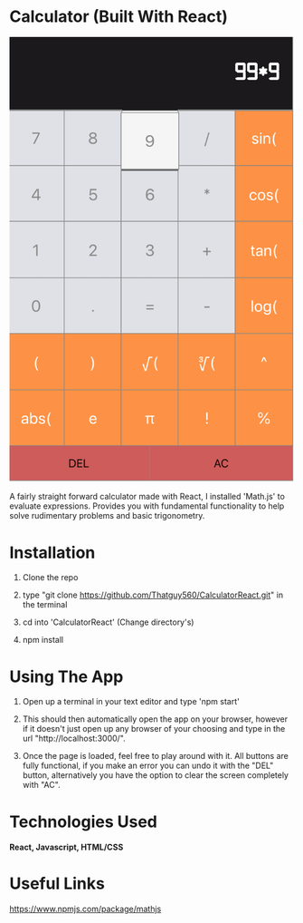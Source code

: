 # Calculator (Built With React)

![AppImage](https://raw.githubusercontent.com/Thatguy560/CalculatorReact/master/public/Screenshot%202020-07-14%20at%2018.31.32.png)

A fairly straight forward calculator made with React, I installed 'Math.js' to evaluate expressions. Provides you with fundamental functionality to help solve rudimentary problems and basic trigonometry.

# Installation

1. Clone the repo

2. type "git clone https://github.com/Thatguy560/CalculatorReact.git" in the terminal

3. cd into 'CalculatorReact' (Change directory's)

4. npm install

# Using The App

1. Open up a terminal in your text editor and type 'npm start'

2. This should then automatically open the app on your browser, however if it doesn't just open up any browser of your choosing and type in the url "http://localhost:3000/".

3. Once the page is loaded, feel free to play around with it. All buttons are fully functional, if you make an error you can undo it with the "DEL" button, alternatively you have the option to clear the screen completely with "AC".

# Technologies Used

#### React, Javascript, HTML/CSS

# Useful Links

https://www.npmjs.com/package/mathjs
